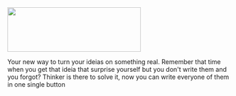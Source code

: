 <img src="https://github.com/raphaelaugustb/thinker.io/assets/66183690/b9fce563-f564-49cb-b8ac-3602cccdfaa6" width="300" height="100">

Your new way to  turn your ideias on something real. Remember that time when you get that ideia that surprise yourself but you don't write them and you forgot? Thinker is there to solve it, now you can write everyone of them in one single button
